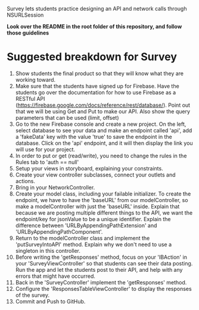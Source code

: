 Survey lets students practice designing an API and network calls through NSURLSession

**Look over the README in the root folder of this repository, and follow those guidelines**

# Suggested breakdown for Survey

1. Show students the final product so that they will know what they are working toward.
2. Make sure that the students have signed up for Firebase. Have the students go over the documentation for how to use Firebase as a RESTful API (https://firebase.google.com/docs/reference/rest/database/). Point out that we will be using Get and Put to make our API. Also show the query parameters that can be used (limit, offset)
3. Go to the new Firebase console and create a new project. On the left, select database to see your data and make an endpoint called 'api', add a 'fakeData' key with the value 'true' to save the endpoint in the database. Click on the 'api' endpoint, and it will then display the link you will use for your project. 
4. In order to put or get (read/write), you need to change the rules in the Rules tab to 'auth == null'
5. Setup your views in storyboard, explaining your constraints.
6. Create your view controller subclasses, connect your outlets and actions. 
7. Bring in your NetworkController.
8. Create your model class, including your failable initializer.  To create the endpoint, we have to have the 'baseURL' from our modelController, so make a modelController with just the 'baseURL' inside. Explain that because we are posting multiple different things to the API, we want the endpoint/key for jsonValue to be a unique identifier. Explain the difference between 'URLByAppendingPathExtension' and 'URLByAppendingPathComponent'.
9. Return to the modelController class and implement the 'putSurveyIntoAPI' method. Explain why we don't need to use a singleton in this controller. 
10. Before writing the 'getResponses' method, focus on your 'IBAction' in your 'SurveyViewController' so that students can see their data posting. Run the app and let the students post to their API, and help with any errors that might have occurred.
11. Back in the 'SurveyController' implement the 'getResponses' method. 
12. Configure the 'ResponsesTableViewController' to display the responses of the survey. 
13. Commit and Push to GitHub.




